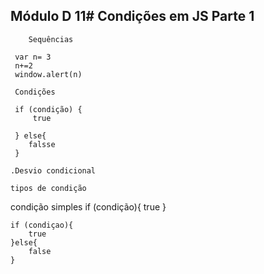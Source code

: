 ## Módulo D 11# Condições em JS Parte 1

        Sequências
   
     var n= 3
     n+=2
     window.alert(n)

     Condições
     
     if (condição) {
         true
     
     } else{
        falsse
     }

    .Desvio condicional

    tipos de condição 

   condição simples
    if (condição){
        true
    }

    if (condiçao){
        true
    }else{
        false
    }

    